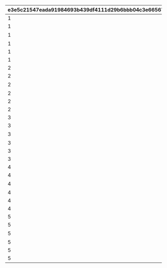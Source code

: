|e3e5c21547eada91984693b439df4111d29b6bbb04c3e665677fb8db9676393b|3df4a34ca651bff6cf0b207749ebfb2eb22fdb9ea258b9888e4617defaa126f2|0bec5ed69b0836c8ebb9510bd6ff0c57161121ac63c8d2e931bb6253199446fd|a607ccb9d1480cb548e874359a0f03eee20fe25baf9bd6800e677d32f42e828a|946f3b055c521e638827fc6b32ad400f01acaa3f65c0fdc10b41d7310543eabf|06226aa0d8dfd8cd1a4aadda40ca2f0185e1cb8cdc54f4546470d34ca86fc664|5ae1829bb1f9f61e3024713a920ca2205db0ad392df15dfee5504160deccfe48|4eb02968c98d456f1985806ae7c2c56131b26b71ce09e651824226fa913c40cb|0b8b059f85fdfcc7b11f5961197fe571624a7ef3e125375337c720f4f23574ba|8d0d3e7473d4e124dfd09721dca2c3c46bd2176cdf92cd7edf6ea114cc5dac51|ce00fdae17268dd24969a05067fd5b20b2d35aa3e331dbc86cff754c7aa9f288|
| --- | --- | --- | --- | --- | --- | --- | --- | --- | --- | --- |
|1|-194|1|taq_karin_idle|72|1.65|100|1001|1|118511|1|
|1||vo_minigame_1009||0||0|1002||vo_minigame_1009_top_001|21|
|1|0|118511|0|0|0|8|1003|0|賞品も用意して\nいますので頑張って\nくださいね♪|11|
|1||118511|||0.2|1|1004||taq_karin_talk_normal|3|
|1||1003|||||1005|||91|
|1||118511|||0.2|1|1006||taq_karin_idle|3|
|2|-194|1|taq_karin_idle|72|1.65|100|2001|1|118511|1|
|2||vo_minigame_1009||0||0|2002||vo_minigame_1009_top_002|21|
|2|0|118511|0|0|0|8|2003|0|みなさんの知識が\n試されますよ|11|
|2||118511|||0.2|1|2004||taq_karin_talk_thinking|3|
|2||2003|||||2005|||91|
|2||118511|||0.2|1|2006||taq_karin_idle|3|
|3|-194|1|taq_karin_idle|72|1.65|100|3001|1|118511|1|
|3||vo_minigame_1009||0||0|3002||vo_minigame_1009_top_003|21|
|3|0|118511|0|0|0|8|3003|0|世の中にはまだまだ\n知らないことが\nたくさんあるんですね|11|
|3||118511|||0.2|1|3004||taq_karin_talk_surprise|3|
|3||3003|||||3005|||91|
|3||118511|||0.2|1|3006||taq_karin_idle|3|
|4|-194|1|taq_karin_idle|72|1.65|100|4001|1|118511|1|
|4||vo_minigame_1009||0||0|4002||vo_minigame_1009_top_004|21|
|4|0|118511|0|0|0|8|4003|0|わからないときは\n勘に頼ってみても\nいいと思います|11|
|4||118511|||0.2|1|4004||taq_karin_talk_normal2|3|
|4||4003|||||4005|||91|
|4||118511|||0.2|1|4006||taq_karin_idle|3|
|5|-194|1|taq_karin_idle|72|1.65|100|5001|1|118511|1|
|5||vo_minigame_1009||0||0|5002||vo_minigame_1009_top_005|21|
|5|0|118511|0|0|0|7|5003|0|仲よく協力して\n全問正解を\n目指してくださいね♪|11|
|5||118511|||0.2|1|5004||taq_karin_talk_joy3|3|
|5||5003|||||5005|||91|
|5||118511|||0.2|1|5006||taq_karin_idle|3|